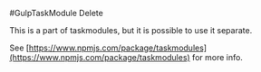 #GulpTaskModule Delete

This is a part of taskmodules, but it is possible to use it separate.

See [https://www.npmjs.com/package/taskmodules](https://www.npmjs.com/package/taskmodules) for more info.